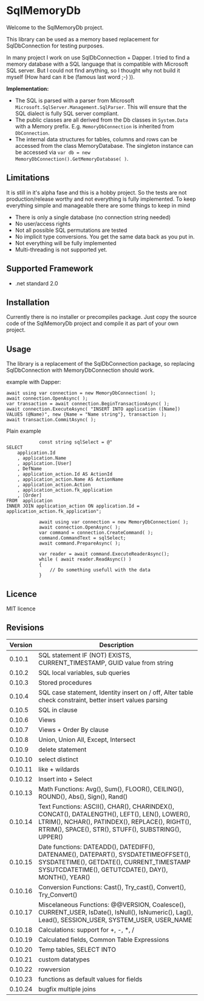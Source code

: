 # SqlMemoryDb
Welcome to the SqlMemoryDb project.

This library can be used as a memory based replacement for SqlDbConnection for testing purposes. 

In many project I work on use SqlDbConnection + Dapper. I tried to find a memory database with a SQL language that is compatible with Microsoft SQL server. But I could not find anything, so I thought why not build it myself (How hard can it be (famous last word ;-) )).

**Implementation:**
* The SQL is parsed with a parser from Microsoft `Microsoft.SqlServer.Management.SqlParser`. This will ensure that the SQL dialect is fully SQL server compliant. 
* The public classes are all derived from the Db classes in `System.Data` with a Memory prefix. E.g. `MemoryDbConnection` is inherited from `DbConnection`.
* The internal data structures for tables, columns and rows can be accessed from the class MemoryDatabase. The singleton instance can be accessed via `var db = new MemoryDbConnection().GetMemoryDatabase( )`.


## Limitations
It is still in it's alpha fase and this is a hobby project. So the tests are not production/release worthy and not everything is fully implemented. To keep everything simple and manageable there are some things to keep in mind
* There is only a single database (no connection string needed)
* No user/access rights 
* Not all possible SQL permutations are tested
* No implicit type conversions. You get the same data back as you put in.
* Not everything will be fully implemented
* Multi-threading is not supported yet.
 
## Supported Framework
* .net standard 2.0

## Installation
Currently there is no installer or precompiles package. Just copy the source code of the SqlMemoryDb project and compile it as part of your own project.

## Usage
The library is a replacement of the SqlDbConnection package, so replacing SqlDbConnection with MemoryDbConnection should work.

example with Dapper:
```
await using var connection = new MemoryDbConnection( );
await connection.OpenAsync( );
var transaction = await connection.BeginTransactionAsync( );
await connection.ExecuteAsync( "INSERT INTO application ([Name]) VALUES (@Name)", new {Name = "Name string"}, transaction );
await transaction.CommitAsync( );
```

Plain example
```
            const string sqlSelect = @"
SELECT  
	application.Id
	, application.Name
	, application.[User]
	, DefName
	, application_action.Id AS ActionId
	, application_action.Name AS ActionName
	, application_action.Action
	, application_action.fk_application
	, [Order]
FROM  application 
INNER JOIN application_action ON application.Id = application_action.fk_application";

            await using var connection = new MemoryDbConnection( );
            await connection.OpenAsync( );
            var command = connection.CreateCommand( );
            command.CommandText = sqlSelect;
            await command.PrepareAsync( );

            var reader = await command.ExecuteReaderAsync();
            while ( await reader.ReadAsync() )
            {
                // Do something usefull with the data
            }
```

## Licence
MIT licence

## Revisions
Version | Description
--------|---------------
0.10.1| SQL statement IF (NOT) EXISTS, CURRENT_TIMESTAMP, GUID value from string
0.10.2| SQL local variables, sub queries
0.10.3| Stored procedures
0.10.4| SQL case statement, Identity insert on / off, Alter table check constraint, better insert values parsing
0.10.5| SQL in clause
0.10.6| Views
0.10.7| Views + Order By clause
0.10.8| Union, Union All, Except, Intersect
0.10.9| delete statement
0.10.10| select distinct
0.10.11| like + wildards
0.10.12| Insert into + Select
0.10.13| Math Functions: Avg(), Sum(), FLOOR(), CEILING(), ROUND(), Abs(), Sign(), Rand()
0.10.14| Text Functions: ASCII(), CHAR(), CHARINDEX(), CONCAT(), DATALENGTH(), LEFT(), LEN(), LOWER(), LTRIM(), NCHAR(), PATINDEX(), REPLACE(), RIGHT(), RTRIM(), SPACE(), STR(), STUFF(), SUBSTRING(), UPPER()
0.10.15| Date functions: DATEADD(), DATEDIFF(), DATENAME(), DATEPART(), SYSDATETIMEOFFSET(), SYSDATETIME(), GETDATE(), CURRENT_TIMESTAMP SYSUTCDATETIME(), GETUTCDATE(), DAY(), MONTH(), YEAR()
0.10.16| Conversion Functions: Cast(), Try_cast(), Convert(), Try_Convert()
0.10.17| Miscelaneous Functions: @@VERSION, Coalesce(), CURRENT_USER, IsDate(), IsNull(), IsNumeric(), Lag(), Lead(), SESSION_USER, SYSTEM_USER, USER_NAME
0.10.18| Calculations: support for +, -, *, /
0.10.19| Calculated fields, Common Table Expressions
0.10.20| Temp tables, SELECT INTO
0.10.21| custom datatypes
0.10.22| rowversion
0.10.23| functions as default values for fields
0.10.24| bugfix multiple joins